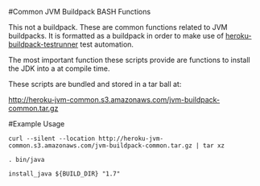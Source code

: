 #Common JVM Buildpack BASH Functions

This not a buildpack. These are common functions related to
JVM buildpacks. It is formatted as a buildpack in order to
make use of [heroku-buildpack-testrunner](http://github.com/ryanbrainard/heroku-buildpack-testrunner)
test automation.

The most important function these scripts provide are functions
to install the JDK into a at compile time.

These scripts are bundled and stored in a tar ball at:

http://heroku-jvm-common.s3.amazonaws.com/jvm-buildpack-common.tar.gz

#Example Usage

```
curl --silent --location http://heroku-jvm-common.s3.amazonaws.com/jvm-buildpack-common.tar.gz | tar xz

. bin/java

install_java ${BUILD_DIR} "1.7"
```
